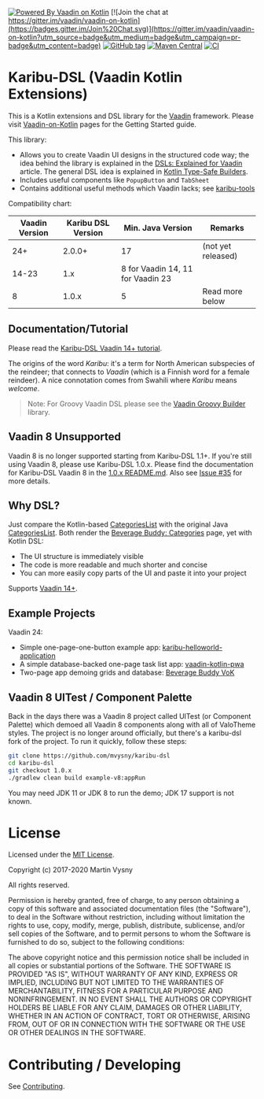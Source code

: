 [![Powered By Vaadin on Kotlin](http://vaadinonkotlin.eu/iconography/vok_badge.svg)](http://vaadinonkotlin.eu)
[![Join the chat at https://gitter.im/vaadin/vaadin-on-kotlin](https://badges.gitter.im/Join%20Chat.svg)](https://gitter.im/vaadin/vaadin-on-kotlin?utm_source=badge&utm_medium=badge&utm_campaign=pr-badge&utm_content=badge)
[![GitHub tag](https://img.shields.io/github/tag/mvysny/karibu-dsl.svg)](https://github.com/mvysny/karibu-dsl/tags)
[![Maven Central](https://maven-badges.herokuapp.com/maven-central/com.github.mvysny.karibudsl/karibu-dsl-v8/badge.svg)](https://maven-badges.herokuapp.com/maven-central/com.github.mvysny.karibudsl/karibu-dsl-v8)
[![CI](https://github.com/mvysny/karibu-dsl/actions/workflows/gradle.yml/badge.svg)](https://github.com/mvysny/karibu-dsl/actions/workflows/gradle.yml)

# Karibu-DSL (Vaadin Kotlin Extensions)

This is a Kotlin extensions and DSL library for the [Vaadin](https://www.vaadin.com) framework.
Please visit [Vaadin-on-Kotlin](http://www.vaadinonkotlin.eu/) pages for the Getting Started guide.

This library:

* Allows you to create Vaadin UI designs in the structured code way; the idea behind the library
  is explained in the [DSLs: Explained for Vaadin](https://www.vaadinonkotlin.eu//dsl_explained/) article.
  The general DSL idea is explained in [Kotlin Type-Safe Builders](https://kotlinlang.org/docs/reference/type-safe-builders.html).
* Includes useful components like `PopupButton` and `TabSheet`
* Contains additional useful methods which Vaadin lacks; see [karibu-tools](https://github.com/mvysny/karibu-tools)

Compatibility chart:

| Vaadin Version | Karibu DSL Version | Min. Java Version                 | Remarks            |
|----------------|--------------------|-----------------------------------|--------------------|
| 24+            | 2.0.0+             | 17                                | (not yet released) |
| 14-23          | 1.x                | 8 for Vaadin 14, 11 for Vaadin 23 |                    |
| 8              | 1.0.x              | 5                                 | Read more below    |

## Documentation/Tutorial

Please read the [Karibu-DSL Vaadin 14+ tutorial](karibu-dsl).

The origins of the word *Karibu*: it's a term for North American subspecies of the reindeer; that connects to
*Vaadin* (which is a Finnish word for a female reindeer). A nice connotation comes from Swahili where *Karibu*
means *welcome*.

> Note: For Groovy Vaadin DSL please see the [Vaadin Groovy Builder](https://github.com/mvysny/vaadin-groovy-builder) library.

## Vaadin 8 Unsupported

Vaadin 8 is no longer supported starting from Karibu-DSL 1.1+. If you're still
using Vaadin 8, please use Karibu-DSL 1.0.x. Please find the documentation for
Karibu-DSL Vaadin 8 in the [1.0.x README.md](https://github.com/mvysny/karibu-dsl/tree/1.0.x). Also see [Issue #35](https://github.com/mvysny/karibu-dsl/issues/35)
for more details.

## Why DSL?

Just compare the Kotlin-based [CategoriesList](example/src/main/kotlin/com/vaadin/starter/beveragebuddy/ui/categories/CategoriesList.kt)
with the original Java [CategoriesList](https://github.com/vaadin/beverage-starter-flow/blob/master/src/main/java/com/vaadin/starter/beveragebuddy/ui/views/categorieslist/CategoriesList.java).
Both render the [Beverage Buddy: Categories](https://beverage-buddy-vok.herokuapp.com/categories) page, yet with Kotlin DSL:

* The UI structure is immediately visible
* The code is more readable and much shorter and concise
* You can more easily copy parts of the UI and paste it into your project

Supports [Vaadin 14+](https://vaadin.com/).

## Example Projects

Vaadin 24:

* Simple one-page-one-button example app: [karibu-helloworld-application](https://github.com/mvysny/karibu-helloworld-application)
* A simple database-backed one-page task list app: [vaadin-kotlin-pwa](https://github.com/mvysny/vaadin-kotlin-pwa)
* Two-page app demoing grids and database: [Beverage Buddy VoK](https://github.com/mvysny/beverage-buddy-vok)

## Vaadin 8 UITest / Component Palette

Back in the days there was a Vaadin 8 project called UITest (or Component Palette) which
demoed all Vaadin 8 components along with all of ValoTheme styles. The project
is no longer around officially, but there's a karibu-dsl fork of the project. To
run it quickly, follow these steps:

```bash
git clone https://github.com/mvysny/karibu-dsl
cd karibu-dsl
git checkout 1.0.x
./gradlew clean build example-v8:appRun
```

You may need JDK 11 or JDK 8 to run the demo; JDK 17 support is not known.

# License

Licensed under the [MIT License](https://opensource.org/licenses/MIT).

Copyright (c) 2017-2020 Martin Vysny

All rights reserved.

Permission is hereby granted, free  of charge, to any person obtaining
a  copy  of this  software  and  associated  documentation files  (the
"Software"), to  deal in  the Software without  restriction, including
without limitation  the rights to  use, copy, modify,  merge, publish,
distribute,  sublicense, and/or sell  copies of  the Software,  and to
permit persons to whom the Software  is furnished to do so, subject to
the following conditions:

The  above  copyright  notice  and  this permission  notice  shall  be
included in all copies or substantial portions of the Software.
THE  SOFTWARE IS  PROVIDED  "AS  IS", WITHOUT  WARRANTY  OF ANY  KIND,
EXPRESS OR  IMPLIED, INCLUDING  BUT NOT LIMITED  TO THE  WARRANTIES OF
MERCHANTABILITY,    FITNESS    FOR    A   PARTICULAR    PURPOSE    AND
NONINFRINGEMENT. IN NO EVENT SHALL THE AUTHORS OR COPYRIGHT HOLDERS BE
LIABLE FOR ANY CLAIM, DAMAGES OR OTHER LIABILITY, WHETHER IN AN ACTION
OF CONTRACT, TORT OR OTHERWISE,  ARISING FROM, OUT OF OR IN CONNECTION
WITH THE SOFTWARE OR THE USE OR OTHER DEALINGS IN THE SOFTWARE.

# Contributing / Developing

See [Contributing](CONTRIBUTING.md).

